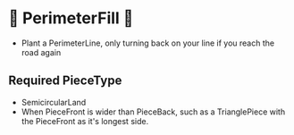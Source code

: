 # 👣 PerimeterFill 👣

- Plant a PerimeterLine, only turning back on your line if you reach the road again


## Required PieceType
- SemicircularLand
- When PieceFront is wider than PieceBack, such as a TrianglePiece with the PieceFront as it's longest side. 

<!-- @include: /../Placeholder_RouteProfile.md -->